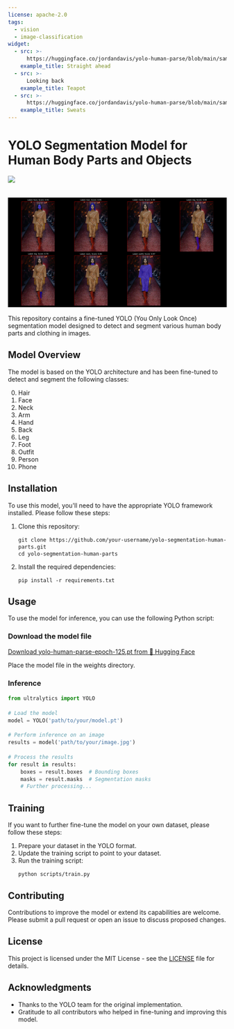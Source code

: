 ```yaml
---
license: apache-2.0
tags:
  - vision
  - image-classification
widget:
  - src: >-
      https://huggingface.co/jordandavis/yolo-human-parse/blob/main/sample_images/image_one.jpg
    example_title: Straight ahead
  - src: >-
      Looking back
    example_title: Teapot
  - src: >-
      https://huggingface.co/jordandavis/yolo-human-parse/blob/main/sample_images/image_three.jpg
    example_title: Sweats
---
```



<div align="left">
<h1>YOLO Segmentation Model for Human Body Parts and Objects
</h1>
</div>
<a href='https://huggingface.co/spaces/jordandavis/YOLO-Human-Parse'><img src='https://img.shields.io/badge/%F0%9F%A4%97%20Hugging%20Face-Demo-yellow'></a>
<br>
<br>

![image](assets/results.png)

This repository contains a fine-tuned YOLO (You Only Look Once) segmentation model designed to detect and segment various human body parts and clothing in images.

## Model Overview

The model is based on the YOLO architecture and has been fine-tuned to detect and segment the following classes:

0. Hair
1. Face
2. Neck
3. Arm
4. Hand
5. Back
6. Leg
7. Foot
8. Outfit
9. Person
10. Phone

## Installation

To use this model, you'll need to have the appropriate YOLO framework installed. Please follow these steps:

1. Clone this repository:
   ```
   git clone https://github.com/your-username/yolo-segmentation-human-parts.git
   cd yolo-segmentation-human-parts
   ```

2. Install the required dependencies:
   ```
   pip install -r requirements.txt
   ```

## Usage

To use the model for inference, you can use the following Python script:

### Download the model file

[Download yolo-human-parse-epoch-125.pt from 🤗 Hugging Face](https://huggingface.co/spaces/jordandavis/YOLO-Human-Parse/tree/main)

Place the model file in the weights directory.

### Inference
```python
from ultralytics import YOLO

# Load the model
model = YOLO('path/to/your/model.pt')

# Perform inference on an image
results = model('path/to/your/image.jpg')

# Process the results
for result in results:
    boxes = result.boxes  # Bounding boxes
    masks = result.masks  # Segmentation masks
    # Further processing...
```

## Training

If you want to further fine-tune the model on your own dataset, please follow these steps:

1. Prepare your dataset in the YOLO format.
2. Update the training script to point to your dataset.
3. Run the training script:
   ```
   python scripts/train.py
   ```

## Contributing

Contributions to improve the model or extend its capabilities are welcome. Please submit a pull request or open an issue to discuss proposed changes.

## License

This project is licensed under the MIT License - see the [LICENSE](LICENSE) file for details.

## Acknowledgments

- Thanks to the YOLO team for the original implementation.
- Gratitude to all contributors who helped in fine-tuning and improving this model.